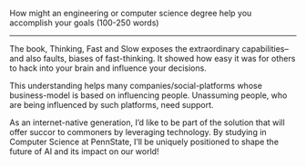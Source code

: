 How might an engineering or computer science degree help you accomplish your goals (100-250 words)

---

The book, Thinking, Fast and Slow exposes the extraordinary capabilities–and also faults, biases of fast-thinking. It showed how easy it was for others to hack into your brain and influence your decisions.

This understanding helps many companies/social-platforms whose business-model is based on influencing people. Unassuming people, who are being influenced by such platforms, need support.

As an internet-native generation, I’d like to be part of the solution that will offer succor to commoners by leveraging technology. By studying in Computer Science at PennState, I’ll be uniquely positioned to shape the future of AI and its impact on our world!